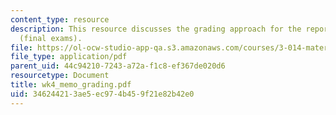```yaml
---
content_type: resource
description: This resource discusses the grading approach for the reports of memos
  (final exams).
file: https://ol-ocw-studio-app-qa.s3.amazonaws.com/courses/3-014-materials-laboratory-fall-2006/346244213ae5ec974b459f21e82b42e0_wk4_memo_grading.pdf
file_type: application/pdf
parent_uid: 44c94210-7243-a72a-f1c8-ef367de020d6
resourcetype: Document
title: wk4_memo_grading.pdf
uid: 34624421-3ae5-ec97-4b45-9f21e82b42e0
---
```

